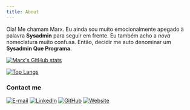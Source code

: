 ```yaml
---
title: About
---
```


Ola! Me chamam Marx. Eu ainda sou muito emocionalmente apegado à palavra
**Sysadmin** para seguir em frente. Eu também acho a *nova* nomeclatura muito
confusa. Então, decidir me auto denominar um **Sysadmin Que Programa**.

[![Marx's GitHub stats](https://github-readme-stats.vercel.app/api?username=setsevireon&hide=stars&show_icons=true&theme=dark&include_all_commits=true&count_private=true)](https://github.com/setsevireon)

[![Top Langs](https://github-readme-stats.vercel.app/api/top-langs/?username=setsevireon&layout=compact&theme=dark)](https://github.com/setsevireon)

### Contact me

[![E-mail](https://img.shields.io/static/v1?label=&message=email&color=8B89CC&style=for-the-badge&logo=mail.ru)](mailto:me@carlosmarx.com)
[![LinkedIn](https://img.shields.io/static/v1?label=&message=linkedin&color=0A66C2&style=for-the-badge&logo=linkedin)](http://linkedin.com/in/setsevireon)
[![GitHub](https://img.shields.io/static/v1?label=&message=github&color=181717&style=for-the-badge&logo=github)](https://github.com/setsevireon)
[![Website](https://img.shields.io/static/v1?label=&message=webpage&color=FF4088&style=for-the-badge&logo=hugo&logoColor=white)](http://setsevireon.dev)

